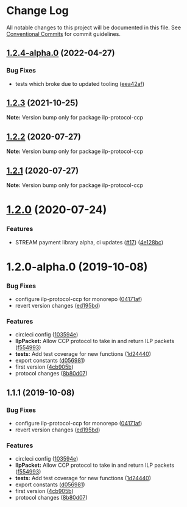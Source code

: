 # Change Log

All notable changes to this project will be documented in this file.
See [Conventional Commits](https://conventionalcommits.org) for commit guidelines.

## [1.2.4-alpha.0](https://github.com/interledgerjs/interledgerjs/compare/ilp-protocol-ccp@1.2.3...ilp-protocol-ccp@1.2.4-alpha.0) (2022-04-27)


### Bug Fixes

* tests which broke due to updated tooling ([eea42af](https://github.com/interledgerjs/interledgerjs/commit/eea42af4530c00cbd0736a962aed92251ac136cd))





## [1.2.3](https://github.com/interledgerjs/interledgerjs/compare/ilp-protocol-ccp@1.2.2...ilp-protocol-ccp@1.2.3) (2021-10-25)

**Note:** Version bump only for package ilp-protocol-ccp

## [1.2.2](https://github.com/interledgerjs/interledgerjs/compare/ilp-protocol-ccp@1.2.1...ilp-protocol-ccp@1.2.2) (2020-07-27)

**Note:** Version bump only for package ilp-protocol-ccp

## [1.2.1](https://github.com/interledgerjs/interledgerjs/compare/ilp-protocol-ccp@1.2.0...ilp-protocol-ccp@1.2.1) (2020-07-27)

**Note:** Version bump only for package ilp-protocol-ccp

# [1.2.0](https://github.com/interledgerjs/interledgerjs/compare/ilp-protocol-ccp@1.2.0-alpha.0...ilp-protocol-ccp@1.2.0) (2020-07-24)

### Features

- STREAM payment library alpha, ci updates ([#17](https://github.com/interledgerjs/interledgerjs/issues/17)) ([4e128bc](https://github.com/interledgerjs/interledgerjs/commit/4e128bcee372144c1324a73e8b51223a0b133f2e))

# 1.2.0-alpha.0 (2019-10-08)

### Bug Fixes

- configure ilp-protocol-ccp for monorepo ([04171af](https://github.com/interledgerjs/interledgerjs/commit/04171af))
- revert version changes ([ed195bd](https://github.com/interledgerjs/interledgerjs/commit/ed195bd))

### Features

- circleci config ([103594e](https://github.com/interledgerjs/interledgerjs/commit/103594e))
- **IlpPacket:** Allow CCP protocol to take in and return ILP packets ([f554993](https://github.com/interledgerjs/interledgerjs/commit/f554993))
- **tests:** Add test coverage for new functions ([1d24440](https://github.com/interledgerjs/interledgerjs/commit/1d24440))
- export constants ([d056981](https://github.com/interledgerjs/interledgerjs/commit/d056981))
- first version ([4cb905b](https://github.com/interledgerjs/interledgerjs/commit/4cb905b))
- protocol changes ([8b80d07](https://github.com/interledgerjs/interledgerjs/commit/8b80d07))

## 1.1.1 (2019-10-08)

### Bug Fixes

- configure ilp-protocol-ccp for monorepo ([04171af](https://github.com/interledgerjs/interledgerjs/commit/04171af))
- revert version changes ([ed195bd](https://github.com/interledgerjs/interledgerjs/commit/ed195bd))

### Features

- circleci config ([103594e](https://github.com/interledgerjs/interledgerjs/commit/103594e))
- **IlpPacket:** Allow CCP protocol to take in and return ILP packets ([f554993](https://github.com/interledgerjs/interledgerjs/commit/f554993))
- **tests:** Add test coverage for new functions ([1d24440](https://github.com/interledgerjs/interledgerjs/commit/1d24440))
- export constants ([d056981](https://github.com/interledgerjs/interledgerjs/commit/d056981))
- first version ([4cb905b](https://github.com/interledgerjs/interledgerjs/commit/4cb905b))
- protocol changes ([8b80d07](https://github.com/interledgerjs/interledgerjs/commit/8b80d07))
